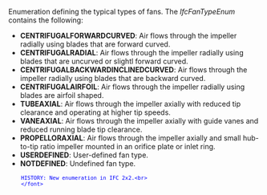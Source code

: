 Enumeration defining the typical types of fans. The _IfcFanTypeEnum_ contains the following:

* **CENTRIFUGALFORWARDCURVED**: Air flows through the impeller radially using blades that are forward curved.
* **CENTRIFUGALRADIAL**: Air flows through the impeller radially using blades that are uncurved or slightl forward curved.
* **CENTRIFUGALBACKWARDINCLINEDCURVED**: Air flows through the impeller radially using blades that are backward curved.
* **CENTRIFUGALAIRFOIL**: Air flows through the impeller radially using blades are airfoil shaped.
* **TUBEAXIAL**: Air flows through the impeller axially with reduced tip clearance and operating at higher tip speeds.
* **VANEAXIAL**: Air flows through the impeller axially with guide vanes and reduced running blade tip clearance.
* **PROPELLORAXIAL**: Air flows through the impeller axially and small hub-to-tip ratio impeller mounted in an orifice plate or inlet ring.
* **USERDEFINED**: User-defined fan type.
* **NOTDEFINED**: Undefined fan type.

> <font color="#0000ff" size="-1">
    	HISTORY: New enumeration in IFC 2x2.<br>
    	</font>